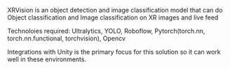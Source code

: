 XRVision is an object detection and image classification model that can do Object classification and Image classification on XR images and
live feed

Technoloies required: Ultralytics, YOLO, Roboflow, Pytorch(torch.nn, torch.nn.functional, torchvision), Opencv

Integrations with Unity is the primary focus for this solution so it can work well in these environments.
